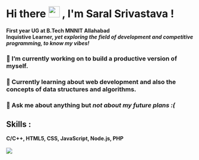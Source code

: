 ### <h1>Hi there <img src="https://raw.githubusercontent.com/MartinHeinz/MartinHeinz/master/wave.gif" width="30px"> , I'm Saral Srivastava !</h1>
<h4>First year UG at B.Tech MNNIT Allahabad<br>Inquistive Learner, <i>yet exploring the field of development and competitive programming, to know my vibes!</i> </h4>
<h3>🔭 I’m currently working on to build a productive version of myself.</h3>  
<h3>🌱 Currently learning about web development and also the concepts of data structures and algorithms.</h3>  
<h3>💬 Ask me about anything but <i>not about my future plans :(</i> </h3> 
<h2> Skills :</h2> 
<b> C/C++, HTML5, CSS, JavaScript, Node.js, PHP 
 <br> <br>
<img align="center" src="https://github-readme-stats.vercel.app/api/top-langs/?username=its-Easy&theme=dark" />

